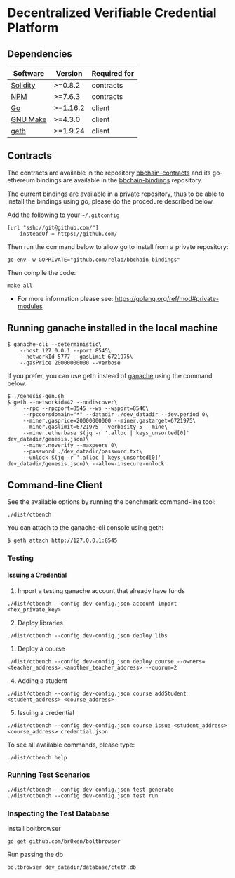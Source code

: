 # Decentralized Verifiable Credential Platform

## Dependencies

| Software                                         | Version  | Required for |
| ------------------------------------------------ | -------- | ------------ |
| [Solidity](https://github.com/ethereum/solidity) | >=0.8.2  | contracts    |
| [NPM](https://github.com/npm/cli)                | >=7.6.3  | contracts    |
| [Go](https://golang.org/doc/go1.16)              | >=1.16.2 | client       |
| [GNU Make](http://ftp.gnu.org/gnu/make/)         | >=4.3.0  | client       |
| [geth](https://github.com/ethereum/go-ethereum)  | >=1.9.24 | client       |

## Contracts

The contracts are available in the repository [bbchain-contracts](https://github.com/relab/bbchain-contracts) and its go-ethereum bindings are available in the [bbchain-bindings](https://github.com/relab/bbchain-bindings) repository.

The current bindings are available in a private repository, thus to be able to install the bindings using go, please do the procedure described below.

Add the following to your `~/.gitconfig`
```
[url "ssh://git@github.com/"]
	insteadOf = https://github.com/
```

Then run the command below to allow go to install from a private repository:
```
go env -w GOPRIVATE="github.com/relab/bbchain-bindings"
```

Then compile the code:
```
make all
```

* For more information please see: https://golang.org/ref/mod#private-modules

## Running ganache installed in the local machine
```
$ ganache-cli --deterministic\
	--host 127.0.0.1 --port 8545\
	--networkId 5777 --gasLimit 6721975\
	--gasPrice 20000000000 --verbose
```

If you prefer, you can use geth instead of [ganache](https://truffleframework.com/ganache) using the command below.
```
$ ./genesis-gen.sh
$ geth --networkid=42 --nodiscover\
	 --rpc --rpcport=8545 --ws --wsport=8546\
	 --rpccorsdomain="*" --datadir ./dev_datadir --dev.period 0\
	 --miner.gasprice=20000000000 --miner.gastarget=6721975\
	 --miner.gaslimit=6721975 --verbosity 5 --mine\
	 --miner.etherbase $(jq -r '.alloc | keys_unsorted[0]' dev_datadir/genesis.json)\
	 --miner.noverify --maxpeers 0\
	 --password ./dev_datadir/password.txt\
	 --unlock $(jq -r '.alloc | keys_unsorted[0]' dev_datadir/genesis.json)\ --allow-insecure-unlock
```

## Command-line Client

See the available options by running the benchmark command-line tool:

```
./dist/ctbench
```

You can attach to the ganache-cli console using geth:
```
$ geth attach http://127.0.0.1:8545
```

### Testing

#### Issuing a Credential

1. Import a testing ganache account that already have funds
```
./dist/ctbench --config dev-config.json account import <hex_private_key>
```

2. Deploy libraries
```
./dist/ctbench --config dev-config.json deploy libs
```

1. Deploy a course
```
./dist/ctbench --config dev-config.json deploy course --owners=<teacher_address>,<another_teacher_address> --quorum=2
```

4. Adding a student

```
./dist/ctbench --config dev-config.json course addStudent <student_address> <course_address>
```

5. Issuing a credential
```
./dist/ctbench --config dev-config.json course issue <student_address> <course_address> credential.json
```

To see all available commands, please type:
```
./dist/ctbench help
```

### Running Test Scenarios

```
./dist/ctbench --config dev-config.json test generate
./dist/ctbench --config dev-config.json test run
```

### Inspecting the Test Database

Install boltbrowser
```
go get github.com/br0xen/boltbrowser
```

Run passing the db
```
boltbrowser dev_datadir/database/cteth.db
```